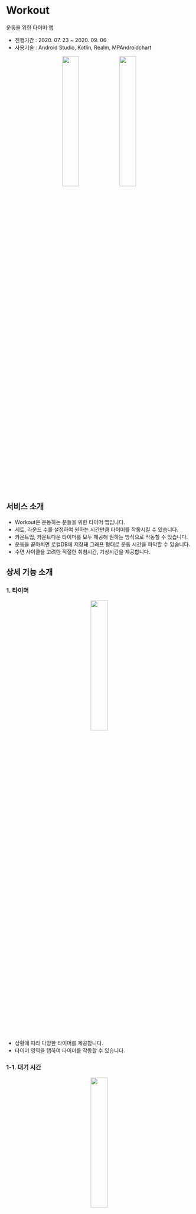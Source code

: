 # Workout

운동을 위한 타이머 앱

- 진행기간 : 2020. 07. 23 ~ 2020. 09. 06
- 사용기술 : Android Studio, Kotlin, Realm, MPAndroidchart

<p align="center"><img src="https://user-images.githubusercontent.com/55052074/111629088-427b8400-8834-11eb-896c-fdf5dfdf84b1.jpg" width="30%"/> <img src="https://user-images.githubusercontent.com/55052074/111629114-460f0b00-8834-11eb-94b8-1e520ad54b45.jpg" width="30%"/></p>

## 서비스 소개

- Workout은 운동하는 분들을 위한 타이머 앱입니다.
- 세트, 라운드 수를 설정하여 원하는 시간만큼 타이머를 작동시킬 수 있습니다.
- 카운트업, 카운트다운 타이머를 모두 제공해 원하는 방식으로 작동할 수 있습니다.
- 운동을 끝마치면 로컬DB에 저장돼 그래프 형태로 운동 시간을 파악할 수 있습니다.
- 수면 사이클을 고려한 적절한 취침시간, 기상시간을 제공합니다.

## 상세 기능 소개

### 1. 타이머

<p align="center"><img src="https://user-images.githubusercontent.com/55052074/111629351-8c646a00-8834-11eb-8da4-ce7b060d5854.jpg" width="30%"/></p>

- 상황에 따라 다양한 타이머를 제공합니다.
- 타이머 영역을 탭하여 타이머를 작동할 수 있습니다.

### 1-1. 대기 시간

<p align="center"><img src="https://user-images.githubusercontent.com/55052074/111629415-9be3b300-8834-11eb-876d-b8d275d22909.jpg" width="30%"/></p>

- 타이머 부분을 탭하면 5초 간 대기시간이 지난 후 운동 타이머가 시작됩니다.

### 1-2. 운동 타이머

<p align="center"><img src="https://user-images.githubusercontent.com/55052074/111629506-b7e75480-8834-11eb-817e-9084b8598623.jpg" width="30%"/> <img src="https://user-images.githubusercontent.com/55052074/111629561-c59cda00-8834-11eb-86f7-92f39388359c.jpg" width="30%"/></p>

- 운동 타이머가 시작되면 타이머 유형에 따라 시간이 증가 또는 감소합니다.
- 하단에는 휴식 시간이 표시됩니다.
- 타이머를 탭하면 일시정지가 됩니다.
- 일시 정지 상태에서 다시 탭하면 타이머가 다시 동작하며 두번 탭할 시 휴식 타이머로 넘어갑니다.
- 카운트다운 타이머일 경우 타이머가 0이 되면 휴식 타이머로 넘어갑니다.

### 1-3. 휴식 타이머

<p align="center"><img src="https://user-images.githubusercontent.com/55052074/111629702-ebc27a00-8834-11eb-9768-9f539e989a4d.jpg" width="30%"/> <img src="https://user-images.githubusercontent.com/55052074/111629718-f11fc480-8834-11eb-821b-afaa1f511526.jpg" width="30%"/></p>

- 휴식 타이머는 설정된 시간에서 점점 감소합니다.
- 하단에는 운동 시간이 표시됩니다.
- 타이머를 탭하면 일시정지가 됩니다.
- 일시 정지 상태에서 다시 탭하면 타이머가 다시 동작하며 두 번 탭할 시 운동 타이머로 넘어갑니다.
- 타이머가 종료되면 운동 타이머로 넘어갑니다.
- 마지막 세트의 휴식 타이머일 경우 운동 타이머 대신 인터벌 타이머가 동작합니다.
- 휴식 타이머가 종료되면 현재 운동 로그에 기록됩니다.

### 1-4. 인터벌 타이머

<p align="center"><img src="https://user-images.githubusercontent.com/55052074/111629820-0bf23900-8835-11eb-9eb9-f3d5013e87ae.jpg" width="30%"/></p>

- 인터벌 타이머는 설정된 시간에서 점점 감소합니다.
- 하단에는 운동 시간이 표시됩니다.
- 두번 탭 할 경우 넘어갈 수 있습니다.

### 1-5. 운동 종료

<p align="center"><img src="https://user-images.githubusercontent.com/55052074/111629924-23c9bd00-8835-11eb-8283-4eed66598351.jpg" width="30%"/></p>

- 설정된 모든 세트와 모든 라운드가 종료되면 운동이 종료됩니다.
- 총 세트 수, 총 라운드 수와 총 운동 시간이 표시됩니다.
- 운동이 종료되면 해당 기록이 Realm에 저장됩니다.

### 1-6. 현재 운동 로그

<p align="center"><img src="https://user-images.githubusercontent.com/55052074/111629981-33e19c80-8835-11eb-866c-e8ac96f42c9a.jpg" width="30%"/></p>

- 현재 운동중인 시간 기록이 표시됩니다.
- 휴식 시간이 끝난 세트만 표시됩니다.
- 해당 기록은 모든 운동이 종료된 후 Realm에 저장됩니다.

### 1-7. 타이머 설정

<p align="center"><img src="https://user-images.githubusercontent.com/55052074/111630065-4eb41100-8835-11eb-86f5-b2129369475f.jpg" width="30%"/> <img src="https://user-images.githubusercontent.com/55052074/111630089-55428880-8835-11eb-9f7a-798c0a37ab31.jpg" width="30%"/></p>

- 각 CardView를 탭하면 해당 사항을 변경할 수 있습니다.
- 모든 항목은 Spinner가 표시되는 Dialog를 통해 변경됩니다.
- Workout Timer Type을 Count up으로 설정할 경우 Workout Time 설정은 비활성화됩니다.
- 최상단에는 총 예상 운동 시간이 표시됩니다.
- 운동 중 타이머 설정을 변경할 경우 다음 타이머부터 적용됩니다.

### 2. 운동 기록

- Realm에 저장된 운동 기록을 표시합니다.

### 2-1. RECORD

<p align="center"><img src="https://user-images.githubusercontent.com/55052074/111630198-72775700-8835-11eb-9a09-492a4144e8fc.jpg" width="30%"/></p>

- cardView 형태로 운동 기록을 표시합니다.
- 운동 시각, 총 운동 시간, 운동 시간, 휴식 시간, 세트 수, 라운드 수를 표시합니다.

### 2-2. STATS

<p align="center"><img src="https://user-images.githubusercontent.com/55052074/111630314-933fac80-8835-11eb-96b6-2b31ccb3d431.jpg" width="30%"/> <img src="https://user-images.githubusercontent.com/55052074/111630326-976bca00-8835-11eb-8d17-1ea90c266dd2.jpg" width="30%"/></p>

- chart 형태로 운동 기록을 표시합니다.
- 막대를 탭하면 하단에 상세 정보가 cardView로 표시됩니다.

### 3. 잠 들 시간

<p align="center"><img src="https://user-images.githubusercontent.com/55052074/111630491-c2eeb480-8835-11eb-8865-c6de686f5176.jpg" width="30%"/> <img src="https://user-images.githubusercontent.com/55052074/111630516-caae5900-8835-11eb-828c-401e9718ad52.jpg" width="30%"/></p>

- 시, 분을 설정하면 수면 사이클을 기반으로 일어날 시각 또는 잠 들어야할 시각을 추천합니다.
- 상단의 Toggle Switch를 통해 일어날 시각을 계산할지 잠 들 시각을 계산할지 설정합니다.

## 기타 사항

- 잠 들 시간 전환 애니메이션 구현
<img src="https://user-images.githubusercontent.com/55052074/111630678-f3cee980-8835-11eb-86ea-b30f5b643e9f.gif" width="30%"/>
